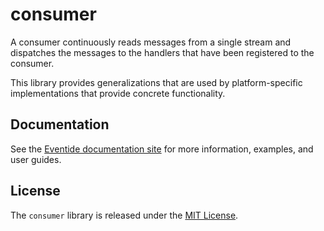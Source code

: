 # consumer

A consumer continuously reads messages from a single stream and dispatches the messages to the handlers that have been registered to the consumer.

This library provides generalizations that are used by platform-specific implementations that provide concrete functionality.

## Documentation

See the [Eventide documentation site](http://docs.eventide-project.org) for more information, examples, and user guides.

## License

The `consumer` library is released under the [MIT License](https://github.com/eventide-project/consumer/blob/master/MIT-License.txt).
